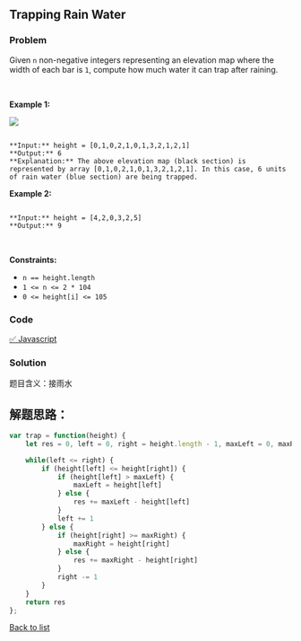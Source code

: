 Trapping Rain Water
---
### Problem
Given `n` non-negative integers representing an elevation map where the width of each bar is `1`, compute how much water it can trap after raining.


 


**Example 1:**


![](https://assets.leetcode.com/uploads/2018/10/22/rainwatertrap.png)

```

**Input:** height = [0,1,0,2,1,0,1,3,2,1,2,1]
**Output:** 6
**Explanation:** The above elevation map (black section) is represented by array [0,1,0,2,1,0,1,3,2,1,2,1]. In this case, 6 units of rain water (blue section) are being trapped.

```

**Example 2:**



```

**Input:** height = [4,2,0,3,2,5]
**Output:** 9

```

 


**Constraints:**


* `n == height.length`
* `1 <= n <= 2 * 104`
* `0 <= height[i] <= 105`

### Code
[✅ Javascript](./solution.js)
### Solution
题目含义：接雨水

解题思路：
- 

```javascript
var trap = function(height) {
    let res = 0, left = 0, right = height.length - 1, maxLeft = 0, maxRight = 0;

    while(left <= right) {
        if (height[left] <= height[right]) {
            if (height[left] > maxLeft) {
                maxLeft = height[left]
            } else {
                res += maxLeft - height[left]
            }
            left += 1
        } else {
            if (height[right] >= maxRight) {
                maxRight = height[right]
            } else {
                res += maxRight - height[right]
            }
            right -= 1
        }
    }
    return res
};
```

[Back to list](../README.md)